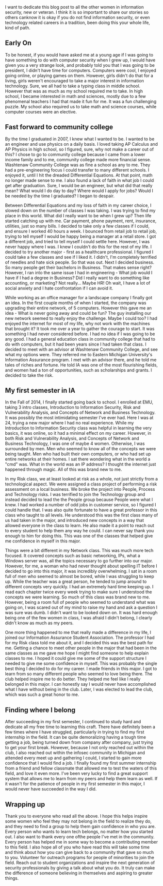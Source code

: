 I want to dedicate this blog post to all the other women in information
security, new or veteran. I think it is so important to share our stories so
others canknow it is okay if you do not find information security, or even
technology related careers in a tradition, been doing this your whole life,
kind of path. 

## Early On
To be honest, if you would have asked me at a young age if I was going to have
something to do with computer security when I grew up, I would have given you a
very strange look, and probably told you that I was going to be president, I
didn't have time for computers. Computers were cool, I enjoyed going online, or
playing games on them. However, girls didn't do that for a living, girls
weren't encouraged to take a major interest in information technology. Sure, we
all had to take a typing class in middle school. However that was as much as my
school required me to take. In high school, I became interested in math and
sciences, mostly due to a few phenomenal teachers I had that made it fun for
me. It was a fun challenging puzzle. My school also required us to take math
and science courses, while computer courses were an elective.

## Fast forward to community college
By the time I graduated in 2007, I knew what I wanted to be. I wanted to be an
engineer and use physics on a daily basis. I loved taking AP Calculus and AP
Physics in high school, so I figured, sure, why not make a career out of this?
I chose to go to community college because I came from a lower income family
and to me, community college made more financial sense. Washtenaw Community
College was as fine a school as any to me. They had a pre-engineering focus I
could transfer to many different schools. I enjoyed it, until I hit the dreaded
Differential Equations. At that point, math no longer made sense to me. I also
found a lack of faith in what job I could get after graduation. Sure, I would
be an engineer, but what did that really mean? What would I do day to day?
Where would I apply for jobs? Would I be needed by the time I graduated? I
began to despair.

Between Differential Equations and my loss of faith in my career choice, I
slowed down on the number of classes I was taking. I was trying to find my
place in this world. What did I really want to be when I grew up? Then life
started catching up with me. Car payment, phone payment, rent, insurance,
utilities, just so many bills. I decided to take only a few classes if I could,
and ensure I worked 40 hours a week. I bounced from retail job to retail job,
trying to tell myself I would be happy being a manager at a retail store. I got
a different job, and tried to tell myself I could settle here. However, I was
never happy where I was. I knew I couldn't do this for the rest of my life. I
decided to try another major - first as a healthcare professional. I figured I
could take a few classes and see if I liked it. I didn't, I'm completely
terrified of needles and hate sick people. So that was out. Next I decided
business. So many people get their bachelors in Business. That makes sense
right?However, I ran into the same issue I had in engineering - What job would
I have if I had a degree in Business? Did I really want to do something like
accounting, or marketing? Not really... Maybe HR! Oh wait, I have a lot of
social anxiety and I hate confrontation if I can avoid it.

While working as an office manager for a landscape company I finally got an
idea. In the first couple months of when I started, the company was upgrading
their entire network, of 5 computers. However this gave me an idea - What is
never going away and could be fun? The guy installing our new network seemed to
really enjoy the challenge. Maybe I could too? I had enjoyed the internet for
most of my life, why not work with the machines that brought it? It took me
over a year to gather the courage to start. It was something I had never
considered before. I had no idea if I was going to be any good. I had a general
education class in community college that had to do with computers, but it had
been years since I had taken that class. I decided to meet with an advisor at
Washtenaw Community College, and see what my options were. They referred me to
Eastern Michigan University's Information Assurance program. I met with an
advisor there, and he told me tales of riches and fortune. He told IA was one
of the most flourishing fields, and women had a ton of opportunities, such as
scholarships and grants. I decided to take the risk. 

## My first semester in IA
In the Fall of 2014, I finally started going back to school. I enrolled at EMU,
taking 3 intro classes, Introduction to Information Security, Risk and
Vulnerability Analysis, and Concepts of Network and Business Technology. It was
possibly the most intimidating semester I've ever had. Here I was at 24, trying
a new major where I had no real experience. While my Introduction to
Information Security class was helpful in learning the very basics, it was
online, so it had a minimal effect on my career. However, in both Risk and
Vulnerability Analysis, and Concepts of Network and Business Technology, I was
one of maybe 4 women. Otherwise, I was surrounded by men. Men who seemed to
know all of the concepts we were being taught. Men who had built their own
computers, or who had set up entire networks at their homes. I sat there
wondering what in the world a "cmd" was. What in the world was an IP address? I
thought the internet just happened through magic. All of this was brand new to
me.

In my Risk class, we at least looked at risk as a whole, not just strictly from
a technological aspect. We were assigned a class project of performing a risk
assessment on a local business. We broke the project into People, Process and
Technology risks. I was terrified to join the Technology group and instead
decided to lead the the People group because People were what I knew. I had
worked a number of odd jobs in customer service, so I figured I could handle
that. I was also quite fortunate to have a great professor in this class who
taught to all levels. He understood this was the first class many of us had
taken in the major, and introduced new concepts in a way that allowed everyone
in the class to learn. He also made it a point to reach out to every student to
help them any way he could.  I can never say thank you enough to him for doing
this. This was one of the classes that helped give me confidence in myself in
this major.

Things were a bit different in my Network class. This was much more tech
focused. It covered concepts such as basic networking, IPs, what a Windows
server was, all the topics necessary to go further into our major. However, for
me, a woman who had never thought about spelling IT before I decided to go into
this major, it was incredibly overwhelming. I sat in a room full of men who
seemed to almost be bored, while I was struggling to keep up. While the teacher
was a great person, he tended to jump around to different concepts very
quickly. I had an extremely hard time keeping up. I read each chapter twice
every week trying to make sure I understood the concepts we were learning. So
much of this class was brand new to me. However, being a room full of people
who seemed to understand what was going on, I was scared out of my mind to
raise my hand and ask a question I was sure was dumb. I didn't want to be
looked down on. It was hard enough being one of the few women in class, I was
afraid I didn't belong, I clearly didn't know as much as my peers.

One more thing happened to me that really made a difference in my life, I
joined our Information Assurance Student Association. The professor I had for
my Risk class told me about it, and I decided this was the best path for me.
Getting a chance to meet other people in the major that had been in the same
classes as me gave me hope I might find someone to help explain classes to me.
I hoped it could give me some of the support structure I needed to give me some
confidence in myself. This was probably the single best thing I decided to do
for my career. I made friends in this major. I got to learn from so many
different people who seemed to love being there. The club helped inspire me to
do better. They helped me feel like I really belonged in this major. I can
honestly say I would never have accomplished what I have without being in the
club. Later, I was elected to lead the club, which was such a great honor to
me.

## Finding where I belong
After succeeding in my first semester, I continued to study hard and dedicate
all my free time to learning this craft. There have definitely been a few times
where I have struggled, particularly in trying to find my first internship in
the field. It can be quite demoralizing having a tough time getting a job,
being turned down from company after company, just trying to get your first
break. However, because I not only reached out within the club, I also reached
out within the infosec community in Michigan and attended every meet up and
gathering I could, I started to gain more confidence that I would find a job. I
finally found my first summer internship from a friend and fellow classmate
that allowed me to test the waters of this field, and love it even more. I've
been very lucky to find a great support system that allows me to learn from my
peers and help them learn as well. If it wasn't for the patience of people in
my first semester in this major, I would never have succeeded in the way I did.

## Wrapping up
Thank you to everyone who read all the above. I hope this helps inspire some
women who feel they may not belong in the field to realize they do, and they
need to find a group to help them gain confidence in who you are. Every person
who wants to learn tech belongs, no matter how you started out. I also want to
thank every one ofthe people I've met in the community. Every person has helped
me in some way to become a contributing member to this field. I also hope all
of you who have read this will take some time and think about how you can give
back to a community that gave so much to you. Volunteer for outreach programs
for people of minorities to join the field. Reach out to student organizations
and inspire the next generation of security professionals by giving a talk
about what you do. It truly can make the difference of someone believing in
themselves and aspiring to greater things.
